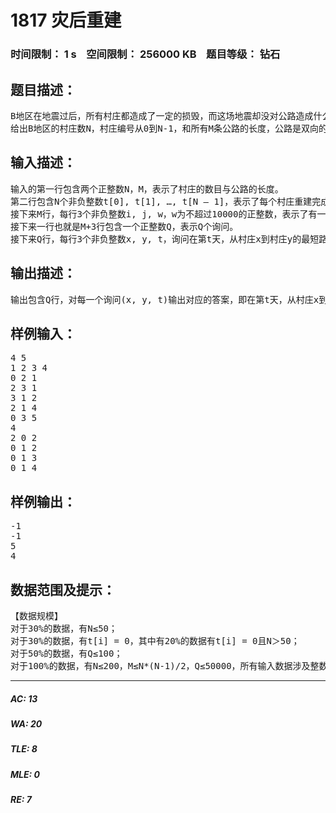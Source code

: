 # 1817 灾后重建   
### 时间限制： 1 s&nbsp;&nbsp;&nbsp;&nbsp;空间限制： 256000 KB&nbsp;&nbsp;&nbsp;&nbsp;题目等级： 钻石  
## 题目描述：  

<pre>
B地区在地震过后，所有村庄都造成了一定的损毁，而这场地震却没对公路造成什么影响。但是在村庄重建好之前，所有与未重建完成的村庄的公路均无法通车。换句话说，只有连接着两个重建完成的村庄的公路才能通车，只能到达重建完成的村庄。
给出B地区的村庄数N，村庄编号从0到N-1，和所有M条公路的长度，公路是双向的。并给出第i个村庄重建完成的时间t[i]，你可以认为是同时开始重建并在第t[i]天重建完成，并且在当天即可通车。若t[i]为0则说明地震未对此地区造成损坏，一开始就可以通车。之后有Q个询问(x, y, t)，对于每个询问你要回答在第t天，从村庄x到村庄y的最短路径长度为多少。如果无法找到从x村庄到y村庄的路径，经过若干个已重建完成的村庄，或者村庄x或村庄y在第t天仍未重建完成 ，则需要返回-1。
</pre>
  
  
## 输入描述：  

<pre>
输入的第一行包含两个正整数N，M，表示了村庄的数目与公路的长度。
第二行包含N个非负整数t[0], t[1], …, t[N – 1]，表示了每个村庄重建完成的时间，数据保证了t[0] ≤ t[1] ≤ … ≤ t[N – 1]。
接下来M行，每行3个非负整数i, j, w，w为不超过10000的正整数，表示了有一条连接村庄i与村庄j的道路，长度为w，保证i≠j，且对于任意一对村庄只会存在一条道路。
接下来一行也就是M+3行包含一个正整数Q，表示Q个询问。
接下来Q行，每行3个非负整数x, y, t，询问在第t天，从村庄x到村庄y的最短路径长度为多少，数据保证了t是不下降的。
</pre>
  
  
## 输出描述：  

<pre>
输出包含Q行，对每一个询问(x, y, t)输出对应的答案，即在第t天，从村庄x到村庄y的最短路径长度为多少。如果在第t天无法找到从x村庄到y村庄的路径，经过若干个已重建完成的村庄，或者村庄x或村庄y在第t天仍未修复完成，则输出-1。
</pre>
  
  
## 样例输入：  

<pre>
4 5
1 2 3 4
0 2 1
2 3 1
3 1 2
2 1 4
0 3 5
4
2 0 2
0 1 2
0 1 3
0 1 4
</pre>
  
  
## 样例输出：  

<pre>
-1
-1
5
4
</pre>
  
  
## 数据范围及提示：  

<pre>
【数据规模】
对于30%的数据，有N≤50；
对于30%的数据，有t[i] = 0，其中有20%的数据有t[i] = 0且N＞50；
对于50%的数据，有Q≤100；
对于100%的数据，有N≤200，M≤N*(N-1)/2，Q≤50000，所有输入数据涉及整数均不超过100000。
</pre>
  
  
***  

##### AC: 13  
##### WA: 20  
##### TLE: 8  
##### MLE: 0  
##### RE: 7  
